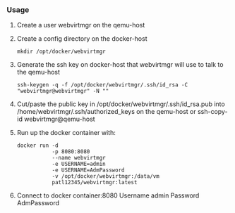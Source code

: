 
### Usage

1. Create a user webvirtmgr on the qemu-host

2. Create a config directory on the docker-host 
   ```
   mkdir /opt/docker/webvirtmgr
   ```

3. Generate the ssh key on docker-host that webvirtmgr will use to talk to the qemu-host
   ```
   ssh-keygen -q -f /opt/docker/webvirtmgr/.ssh/id_rsa -C "webvirtmgr@webvirtmgr" -N ""
   ```
   
4. Cut/paste the public key in /opt/docker/webvirtmgr/.ssh/id_rsa.pub into /home/webvirtmgr/.ssh/authorized_keys on the qemu-host
   or ssh-copy-id webvirtmgr@qemu-host
   
5. Run up the docker container with:
   ```
   docker run -d
              -p 8080:8080 
              --name webvirtmgr 
              -e USERNAME=admin
              -e USERNAME=AdmPassword
              -v /opt/docker/webvirtmgr:/data/vm 
              patl12345/webvirtmgr:latest
   ```
   
5. Connect to docker container:8080
   Username admin
   Password AdmPassword
